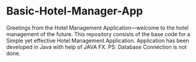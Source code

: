 # Basic-Hotel-Manager-App
Greetings from the Hotel Management Application—welcome to the hotel management of the future. This repository consists of the base code for a Simple yet effective Hotel Management Application. Application has been developed in Java with help of JAVA FX. PS: Database Connection is not done.
